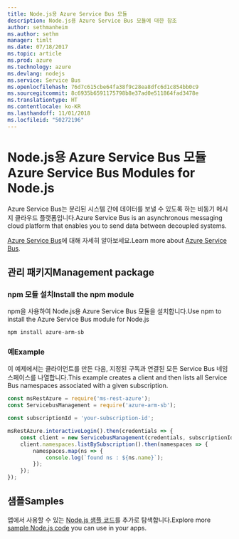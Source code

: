 ```yaml
---
title: Node.js용 Azure Service Bus 모듈
description: Node.js용 Azure Service Bus 모듈에 대한 참조
author: sethmanheim
ms.author: sethm
manager: timlt
ms.date: 07/18/2017
ms.topic: article
ms.prod: azure
ms.technology: azure
ms.devlang: nodejs
ms.service: Service Bus
ms.openlocfilehash: 76d7c615cbe64fa38f9c28ea8dfc6d1c854bb0c9
ms.sourcegitcommit: 8c6935b6591175798b8e37ad0e511864fad3478e
ms.translationtype: HT
ms.contentlocale: ko-KR
ms.lasthandoff: 11/01/2018
ms.locfileid: "50272196"
---
```

# <a name="azure-service-bus-modules-for-nodejs"></a><span data-ttu-id="6dca6-103">Node.js용 Azure Service Bus 모듈</span><span class="sxs-lookup"><span data-stu-id="6dca6-103">Azure Service Bus Modules for Node.js</span></span>

<span data-ttu-id="6dca6-104">Azure Service Bus는 분리된 시스템 간에 데이터를 보낼 수 있도록 하는 비동기 메시지 클라우드 플랫폼입니다.</span><span class="sxs-lookup"><span data-stu-id="6dca6-104">Azure Service Bus is an asynchronous messaging cloud platform that enables you to send data between decoupled systems.</span></span>

<span data-ttu-id="6dca6-105">[Azure Service Bus](https://docs.microsoft.com/azure/service-bus-messaging/service-bus-messaging-overview)에 대해 자세히 알아보세요.</span><span class="sxs-lookup"><span data-stu-id="6dca6-105">Learn more about [Azure Service Bus](https://docs.microsoft.com/azure/service-bus-messaging/service-bus-messaging-overview).</span></span>

## <a name="management-package"></a><span data-ttu-id="6dca6-106">관리 패키지</span><span class="sxs-lookup"><span data-stu-id="6dca6-106">Management package</span></span>

### <a name="install-the-npm-module"></a><span data-ttu-id="6dca6-107">npm 모듈 설치</span><span class="sxs-lookup"><span data-stu-id="6dca6-107">Install the npm module</span></span>

<span data-ttu-id="6dca6-108">npm을 사용하여 Node.js용 Azure Service Bus 모듈을 설치합니다.</span><span class="sxs-lookup"><span data-stu-id="6dca6-108">Use npm to install the Azure Service Bus module for Node.js</span></span>

```bash
npm install azure-arm-sb
```

### <a name="example"></a><span data-ttu-id="6dca6-109">예</span><span class="sxs-lookup"><span data-stu-id="6dca6-109">Example</span></span>

<span data-ttu-id="6dca6-110">이 예제에서는 클라이언트를 만든 다음, 지정된 구독과 연결된 모든 Service Bus 네임스페이스를 나열합니다.</span><span class="sxs-lookup"><span data-stu-id="6dca6-110">This example creates a client and then lists all Service Bus namespaces associated with a given subscription.</span></span>

```javascript
const msRestAzure = require('ms-rest-azure');
const ServicebusManagement = require('azure-arm-sb');

const subscriptionId = 'your-subscription-id';

msRestAzure.interactiveLogin().then(credentials => {
    const client = new ServicebusManagement(credentials, subscriptionId);
    client.namespaces.listBySubscription().then(namespaces => {
        namespaces.map(ns => {
            console.log(`found ns : ${ns.name}`);
        });
    });
});
```

## <a name="samples"></a><span data-ttu-id="6dca6-111">샘플</span><span class="sxs-lookup"><span data-stu-id="6dca6-111">Samples</span></span>

<span data-ttu-id="6dca6-112">앱에서 사용할 수 있는 [Node.js 샘플 코드](https://azure.microsoft.com/resources/samples/?platform=nodejs)를 추가로 탐색합니다.</span><span class="sxs-lookup"><span data-stu-id="6dca6-112">Explore more [sample Node.js code](https://azure.microsoft.com/resources/samples/?platform=nodejs) you can use in your apps.</span></span>

